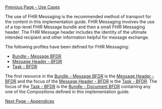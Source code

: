 [Previous Page - Use Cases](use_cases.html)

The use of FHIR Messaging is the recommended method of transport for the content in this implementation guide. FHIR Messaging involves the use of a top-level FHIR Message bundle and then a small FHIR Messaging header. The FHIR Message header includes the identity of the ultimate intended recipient and other information helpful for message exchange.

The following profiles have been defined for FHIR Messaging:

<ul>
  <li><a href="StructureDefinition-Bundle-message-bfdr.html">Bundle - Message BFDR</a></li>
  <li><a href="StructureDefinition-MessageHeader-bfdr.html">Message Header - BFDR</a></li>
  <li><a href="StructureDefinition-Task-bfdr.html">Task - BFDR</a></li>
</ul>

The first resource in the <a href="StructureDefinition-Bundle-message-bfdr.html">Bundle - Message BFDR</a> is the <a href="StructureDefinition-MessageHeader-bfdr.html">Message Header - BFDR</a> and the focus of the <a href="StructureDefinition-MessageHeader-bfdr.html">Message Header - BFDR</a> is the <a href="StructureDefinition-Task-bfdr.html">Task - BFDR</a>. The focus of the <a href="StructureDefinition-Task-bfdr.html">Task - BFDR</a> is the <a href="StructureDefinition-Bundle-document-bfdr.html">Bundle - Document BFDR</a> containing any one of the Compositions defined in this implementation guide.

[Next Page - Appendices](appendices.html)